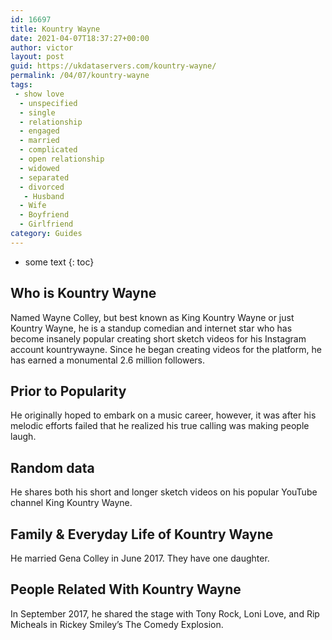 ```yaml
---
id: 16697
title: Kountry Wayne
date: 2021-04-07T18:37:27+00:00
author: victor
layout: post
guid: https://ukdataservers.com/kountry-wayne/
permalink: /04/07/kountry-wayne
tags:
 - show love
  - unspecified
  - single
  - relationship
  - engaged
  - married
  - complicated
  - open relationship
  - widowed
  - separated
  - divorced
   - Husband
  - Wife
  - Boyfriend
  - Girlfriend
category: Guides
---
```


* some text
{: toc}


## Who is Kountry Wayne



Named Wayne Colley, but best known as King Kountry Wayne or just Kountry Wayne, he is a standup comedian and internet star who has become insanely popular creating short sketch videos for his Instagram account kountrywayne. Since he began creating videos for the platform, he has earned a monumental 2.6 million followers. 

                
                
                
## Prior to Popularity



He originally hoped to embark on a music career, however, it was after his melodic efforts failed that he realized his true calling was making people laugh. 

                
                
                
## Random data



He shares both his short and longer sketch videos on his popular YouTube channel King Kountry Wayne. 

                
                
                
## Family & Everyday Life of Kountry Wayne



He married Gena Colley in June 2017. They have one daughter. 

                
                
                
## People Related With Kountry Wayne



In September 2017, he shared the stage with Tony Rock, Loni Love, and Rip Micheals in Rickey Smiley&#8217;s The Comedy Explosion. 

                
              
            
          
          
          